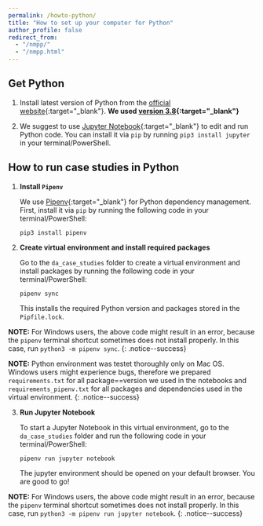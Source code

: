 ```yaml
---
permalink: /howto-python/
title: "How to set up your computer for Python"
author_profile: false
redirect_from:
  - "/nmpp/"
  - "/nmpp.html"
---
```


## Get Python

1. Install latest version of Python from the [official website](https://www.python.org/downloads/){:target="_blank"}. **We used [version 3.8](https://www.python.org/downloads/release/python-3811/){:target="_blank"}**

2. We suggest to use [Jupyter Notebook](https://jupyter-notebook.readthedocs.io/en/stable/){:target="_blank"} to edit and run Python code. You can install it via `pip` by running `pip3 install jupyter` in your terminal/PowerShell. 


## How to run case studies in Python

1. **Install `Pipenv`**

    We use [Pipenv](https://pipenv-fork.readthedocs.io/en/latest/index.html){:target="_blank"} for Python dependency management. First, install it via `pip` by running the following code in your terminal/PowerShell:

    ```
    pip3 install pipenv
    ```

2. **Create virtual environment and install required packages**

    Go to the `da_case_studies` folder to create a virtual environment and install packages by running the following code in your terminal/PowerShell:

    ```
    pipenv sync
    ```

    This installs the required Python version and packages stored in the `Pipfile.lock`.

**NOTE:** For Windows users, the above code might result in an error, because the `pipenv` terminal shortcut sometimes does not install properly. In this case, run ```python3 -m pipenv sync```.
{: .notice--success}

**NOTE:** Python environment was testet thoroughly only on Mac OS. Windows users might experience bugs, therefore we prepared `requirements.txt` for all package==version we used in the notebooks and `requirements_pipenv.txt` for all packages and dependencies used in the virtual environment.
{: .notice--success}

3. **Run Jupyter Notebook**

    To start a Jupyter Notebook in this virtual environment, go to the `da_case_studies` folder and run the following code in your terminal/PowerShell:

    ```
    pipenv run jupyter notebook
    ```

    The jupyter environment should be opened on your default browser. You are good to go!

**NOTE:** For Windows users, the above code might result in an error, because the `pipenv` terminal shortcut sometimes does not install properly. In this case, run ```python3 -m pipenv run jupyter notebook```.
{: .notice--success}

